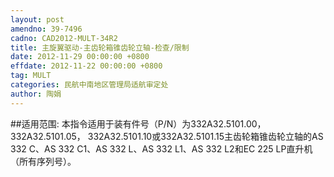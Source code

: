 ```yaml
---
layout: post
amendno: 39-7496
cadno: CAD2012-MULT-34R2
title: 主旋翼驱动-主齿轮箱锥齿轮立轴-检查/限制
date: 2012-11-29 00:00:00 +0800
effdate: 2012-11-22 00:00:00 +0800
tag: MULT
categories: 民航中南地区管理局适航审定处
author: 陶娟
---
```


##适用范围:
本指令适用于装有件号（P/N）为332A32.5101.00，332A32.5101.05， 332A32.5101.10或332A32.5101.15主齿轮箱锥齿轮立轴的AS 332 C、AS 332 C1、AS 332 L、AS 332 L1、AS 332 L2和EC 225 LP直升机（所有序列号）。


